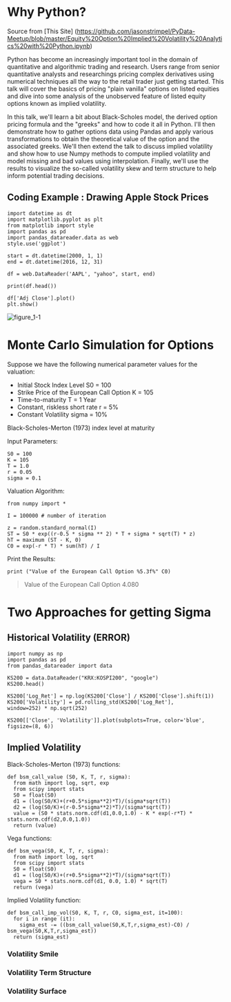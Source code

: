 # Why Python?

Source from [This Site] (https://github.com/jasonstrimpel/PyData-Meetup/blob/master/Equity%20Option%20Implied%20Volatility%20Analytics%20with%20Python.ipynb)

Python has become an increasingly important tool in the domain of quantitative and algorithmic trading and research. Users range from senior quantitative analysts and researchings pricing complex derivatives using numerical techniques all the way to the retail trader just getting started. This talk will cover the basics of pricing "plain vanilla" options on listed equities and dive into some analysis of the unobserved feature of listed equity options known as implied volatility.

In this talk, we'll learn a bit about Black-Scholes model, the derived option pricing formula and the "greeks" and how to code it all in Python. I'll then demonstrate how to gather options data using Pandas and apply various transformations to obtain the theoretical value of the option and the associated greeks. We'll then extend the talk to discuss implied volatility and show how to use Numpy methods to compute implied volatility and model missing and bad values using interpolation. Finally, we'll use the results to visualize the so-called volatility skew and term structure to help inform potential trading decisions.

## Coding Example : Drawing Apple Stock Prices
```
import datetime as dt
import matplotlib.pyplot as plt
from matplotlib import style
import pandas as pd
import pandas_datareader.data as web
style.use('ggplot')

start = dt.datetime(2000, 1, 1)
end = dt.datetime(2016, 12, 31)

df = web.DataReader('AAPL', "yahoo", start, end)

print(df.head())

df['Adj Close'].plot()
plt.show()
```
![figure_1-1](https://user-images.githubusercontent.com/33922653/33591982-06020ba8-d9cc-11e7-800e-a590e82379fa.png)


# Monte Carlo Simulation for Options
Suppose we have the following numerical parameter values for the valuation:

- Initial Stock Index Level S0 = 100
- Strike Price of the European Call Option K = 105
- Time-to-maturity T = 1 Year
- Constant, riskless short rate r = 5%
- Constant Volatility sigma = 10%

Black-Scholes-Merton (1973) index level at maturity

Input Parameters:
```
S0 = 100
K = 105
T = 1.0
r = 0.05
sigma = 0.1
```

Valuation Algorithm:
```
from numpy import *

I = 100000 # number of iteration

z = random.standard_normal(I)
ST = S0 * exp((r-0.5 * sigma ** 2) * T + sigma * sqrt(T) * z)
hT = maximum (ST - K, 0)
C0 = exp(-r * T) * sum(hT) / I
```

Print the Results:
```
print ("Value of the European Call Option %5.3f%" C0)
```
> Value of the European Call Option 4.080

# Two Approaches for getting Sigma

## Historical Volatility (ERROR)


```
import numpy as np
import pandas as pd
from pandas_datareader import data

KS200 = data.DataReader("KRX:KOSPI200", "google")
KS200.head()

KS200['Log_Ret'] = np.log(KS200['Close'] / KS200['Close'].shift(1))
KS200['Volatility'] = pd.rolling_std(KS200['Log_Ret'],
window=252) * np.sqrt(252)

KS200[['Close', 'Volatility']].plot(subplots=True, color='blue',
figsize=(8, 6))
```

## Implied Volatility

Black-Scholes-Merton (1973) functions:
```
def bsm_call_value (S0, K, T, r, sigma):
  from math import log, sqrt, exp
  from scipy import stats
  S0 = float(S0)
  d1 = (log(S0/K)+(r+0.5*sigma**2)*T)/(sigma*sqrt(T))
  d2 = (log(S0/K)+(r-0.5*sigma**2)*T)/(sigma*sqrt(T))
  value = (S0 * stats.norm.cdf(d1,0.0,1.0) - K * exp(-r*T) * stats.norm.cdf(d2,0.0,1.0))
  return (value)
```

Vega functions:
```
def bsm_vega(S0, K, T, r, sigma):
  from math import log, sqrt
  from scipy import stats
  S0 = float(S0)
  d1 = (log(S0/K)+(r+0.5*sigma**2)*T)/(sigma*sqrt(T))
  vega = S0 * stats.norm.cdf(d1, 0.0, 1.0) * sqrt(T)
  return (vega)
```

Implied Volatility function:

```
def bsm_call_imp_vol(S0, K, T, r, C0, sigma_est, it=100):
  for i in range (it):
    sigma_est -= ((bsm_call_value(S0,K,T,r,sigma_est)-C0) / bsm_vega(S0,K,T,r,sigma_est))
  return (sigma_est)
```


### Volatility Smile

### Volatility Term Structure

### Volatility Surface
